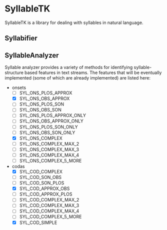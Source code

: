 # SyllableTK

SyllableTK is a library for dealing with syllables in natural language.

## Syllabifier

## SyllableAnalyzer

Syllable analyzer provides a variety of methods for identifying syllable-structure based features in text streams. The features that will be eventually implemented (some of which are already implemented) are listed here:

* onsets
  + [ ] SYL_ONS_PLOS_APPROX
  + [x] SYL_ONS_OBS_APPROX
  + [ ] SYL_ONS_PLOS_SON
  + [ ] SYL_ONS_OBS_SON
  + [ ] SYL_ONS_PLOS_APPROX_ONLY
  + [ ] SYL_ONS_OBS_APPROX_ONLY
  + [ ] SYL_ONS_PLOS_SON_ONLY
  + [ ] SYL_ONS_OBS_SON_ONLY
  + [x] SYL_ONS_COMPLEX
  + [ ] SYL_ONS_COMPLEX_MAX_2
  + [ ] SYL_ONS_COMPLEX_MAX_3
  + [ ] SYL_ONS_COMPLEX_MAX_4
  + [ ] SYL_ONS_COMPLEX_5_MORE
* codas
  + [x] SYL_COD_COMPLEX
  + [ ] SYL_COD_SON_OBS
  + [ ] SYL_COD_SON_PLOS
  + [x] SYL_COD_APPROX_OBS
  + [ ] SYL_COD_APPROX_PLOS
  + [ ] SYL_COD_COMPLEX_MAX_2
  + [ ] SYL_COD_COMPLEX_MAX_3
  + [ ] SYL_COD_COMPLEX_MAX_4
  + [ ] SYL_COD_COMPLEX_5_MORE
  + [x] SYL_COD_SIMPLE
